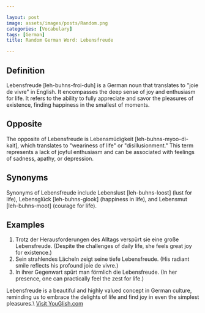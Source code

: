 ```yaml
---

layout: post
image: assets/images/posts/Random.png
categories: [Vocabulary]
tags: [German]
title: Random German Word: Lebensfreude

---
```


## Definition

Lebensfreude [leh-buhns-froi-duh] is a German noun that translates to "joie de vivre" in English. It encompasses the deep sense of joy and enthusiasm for life. It refers to the ability to fully appreciate and savor the pleasures of existence, finding happiness in the smallest of moments. 

## Opposite

The opposite of Lebensfreude is Lebensmüdigkeit [leh-buhns-myoo-di-kait], which translates to "weariness of life" or "disillusionment." This term represents a lack of joyful enthusiasm and can be associated with feelings of sadness, apathy, or depression.

## Synonyms

Synonyms of Lebensfreude include Lebenslust [leh-buhns-loost] (lust for life), Lebensglück [leh-buhns-glook] (happiness in life), and Lebensmut [leh-buhns-moot] (courage for life).

## Examples

1. Trotz der Herausforderungen des Alltags verspürt sie eine große Lebensfreude. (Despite the challenges of daily life, she feels great joy for existence.)
2. Sein strahlendes Lächeln zeigt seine tiefe Lebensfreude. (His radiant smile reflects his profound joie de vivre.)
3. In ihrer Gegenwart spürt man förmlich die Lebensfreude. (In her presence, one can practically feel the zest for life.)

Lebensfreude is a beautiful and highly valued concept in German culture, reminding us to embrace the delights of life and find joy in even the simplest pleasures.\ <a id="yg-widget-0" class="youglish-widget" data-query="Random" data-lang="german" data-components="8412" data-auto-start="0" data-bkg-color="theme_light" data-title="How%20to%20pronounce%20Random%20in%20German"  rel="nofollow" href="https://youglish.com">Visit YouGlish.com</a><script async src="https://youglish.com/public/emb/widget.js" charset="utf-8"></script>
